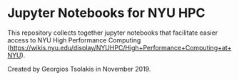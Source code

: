 # Jupyter Notebooks for NYU HPC

This repository collects together jupyter notebooks that facilitate easier access to NYU High Performance Computing (https://wikis.nyu.edu/display/NYUHPC/High+Performance+Computing+at+NYU).

Created by Georgios Tsolakis in November 2019.
